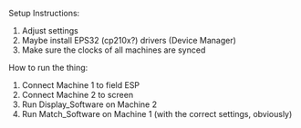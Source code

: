 Setup Instructions:
  1. Adjust settings
  2. Maybe install EPS32 (cp210x?) drivers (Device Manager)
  3. Make sure the clocks of all machines are synced

How to run the thing:
  1. Connect Machine 1 to field ESP
  2. Connect Machine 2 to screen
  3. Run Display_Software on Machine 2
  4. Run Match_Software on Machine 1 (with the correct settings, obviously)
